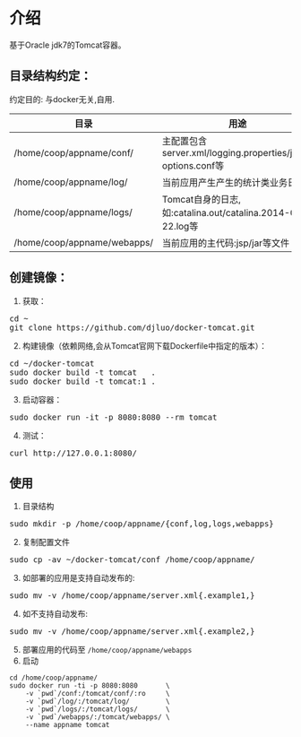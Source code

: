 # 介绍
基于Oracle jdk7的Tomcat容器。

## 目录结构约定：
约定目的: 与docker无关,自用.

|  目录                      |             用途                                           |
|----------------------------|------------------------------------------------------------|
|/home/coop/appname/conf/    |主配置包含server.xml/logging.properties/java-options.conf等 |
|/home/coop/appname/log/     |当前应用产生产生的统计类业务日志                            |
|/home/coop/appname/logs/    |Tomcat自身的日志,如:catalina.out/catalina.2014-08-22.log等  |
|/home/coop/appname/webapps/ |当前应用的主代码:jsp/jar等文件                              |

## 创建镜像：
1. 获取：
<pre>
cd ~
git clone https://github.com/djluo/docker-tomcat.git
</pre>
2. 构建镜像（依赖网络,会从Tomcat官网下载Dockerfile中指定的版本）：
<pre>
cd ~/docker-tomcat
sudo docker build -t tomcat   .
sudo docker build -t tomcat:1 .
</pre>
3. 启动容器：
<pre>
sudo docker run -it -p 8080:8080 --rm tomcat
</pre>
4. 测试：
<pre>
curl http://127.0.0.1:8080/
</pre>

## 使用
1. 目录结构
<pre>
sudo mkdir -p /home/coop/appname/{conf,log,logs,webapps}
</pre>
2. 复制配置文件
<pre>
sudo cp -av ~/docker-tomcat/conf /home/coop/appname/
</pre>
3. 如部署的应用是支持自动发布的:
<pre>
sudo mv -v /home/coop/appname/server.xml{.example1,}
</pre>
4. 如不支持自动发布:
<pre>
sudo mv -v /home/coop/appname/server.xml{.example2,}
</pre>
5. 部署应用的代码至 `/home/coop/appname/webapps`
6. 启动
```shell
cd /home/coop/appname/
sudo docker run -ti -p 8080:8080       \
    -v `pwd`/conf:/tomcat/conf/:ro     \
    -v `pwd`/log/:/tomcat/log/         \
    -v `pwd`/logs/:/tomcat/logs/       \
    -v `pwd`/webapps/:/tomcat/webapps/ \
    --name appname tomcat
```

